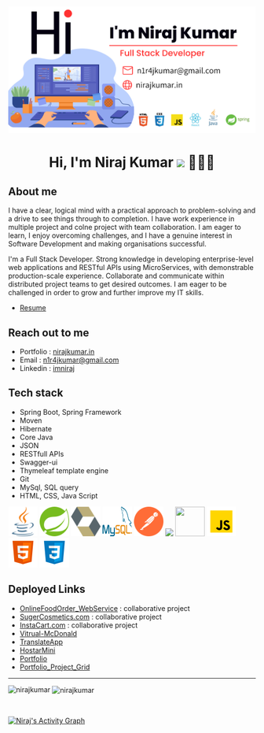 ![Niraj Kumar](https://github.com/im-niraj/im-niraj/blob/master/Screenshot%202022-06-29%20at%208.37.01%20PM.png?raw=true)


<h1 align="center">Hi, I'm Niraj Kumar <img src="https://media.giphy.com/media/hvRJCLFzcasrR4ia7z/giphy.gif" width="35"> 🧑🏻‍💻</h1>






About me
---

I have a clear, logical mind with a practical approach to problem-solving and a drive to see things through to completion. I have work experience in multiple project and colne project with team collaboration. I am eager to learn, I enjoy overcoming challenges, and I have a genuine interest in Software Development and making organisations successful.

I'm a Full Stack Developer. Strong knowledge in developing enterprise-level web applications and RESTful APIs using MicroServices, with demonstrable production-scale experience. Collaborate and communicate within distributed project teams to get desired outcomes. I am eager to be challenged in order to grow and further improve my IT skills.

- [Resume](https://drive.google.com/file/d/1e8Dx5q-BgDCwsGAcZ5tzSs5qt5W1BVgo/view?usp=sharing)




Reach out to me
---

- Portfolio : [nirajkumar.in](https://www.nirajkumar.in)
- Email : [n1r4jkumar@gmail.com](mailto:n1r4jkumar@gmail.com)
- Linkedin : [imniraj](https://www.linkedin.com/in/imniraj/)



Tech stack
---
- Spring Boot, Spring Framework
- Moven 
- Hibernate
- Core Java
- JSON
- RESTfull APIs
- Swagger-ui
- Thymeleaf template engine
- Git
- MySql, SQL query
- HTML, CSS, Java Script

<div>
<img width="60px" height="60px" src="https://github.com/im-niraj/im-niraj/blob/master/java-icon.svg"/>
<img width="60px" height="60px" src="https://github.com/im-niraj/im-niraj/blob/master/spring.png"/>
<img width="60px" height="60px" src="https://github.com/im-niraj/im-niraj/blob/master/hibernate.svg"/>
<img width="60px" height="60px" src="https://github.com/im-niraj/im-niraj/blob/master/MySQL.png"/>
<img width="60px" height="60px" src="https://github.com/im-niraj/im-niraj/blob/master/postman.svg"/>
<img width="60px" heigth="60px" src="https://cdn.icon-icons.com/icons2/2107/PNG/512/file_type_swagger_icon_130134.png" />
<img width="60px" height="60px" src="https://www.thymeleaf.org/images/thymeleaf.png"/>
<img width="60px" height="60px" src="https://github.com/im-niraj/im-niraj/blob/master/js.svg"/>
<img width="60px" height="60px" src="https://github.com/im-niraj/im-niraj/blob/master/html.svg"/>
<img width="60px" height="60px" src="https://github.com/im-niraj/im-niraj/blob/master/css.svg"/>

</div>


Deployed Links
---
- [OnlineFoodOrder_WebService](https://github.com/roshan93190/Online_Food_Application)  :  collaborative project
- [SugerCosmetics.com](https://melodic-malabi-d69a87.netlify.app/)  :  collaborative project
- [InstaCart.com](https://glowing-kashata-fe5a26.netlify.app/)  :  collaborative project
- [Vitrual-McDonald](https://mcdonand-s.netlify.app/)
- [TranslateApp](https://lighthearted-blancmange-371c59.netlify.app/)
- [HostarMini](https://celadon-melomakarona-5432da.netlify.app/)
- [Portfolio](https://www.nirajkumar.in)
- [Portfolio_Project_Grid](https://portfolio-project-niraj.netlify.app/)



---


<p><img align="left" src="https://github-readme-stats.vercel.app/api/top-langs?username=im-niraj&show_icons=true&locale=en&layout=compact&theme=tokyonight"alt="nirajkumar" /></p>
<p>&nbsp;<img align="center" src="https://github-readme-stats.vercel.app/api?username=im-niraj&show_icons=true&locale=en&theme=tokyonight" alt="nirajkumar"/></p>
<br/>

<a href="https://github.com/im-niraj/github-readme-activity-graph"><img alt="Niraj's Activity Graph" src="https://activity-graph.herokuapp.com/graph?username=im-niraj&bg_color=0D1117&color=5BCDEC&line=5BCDEC&point=FFFFFF&hide_border=true" /></a>





